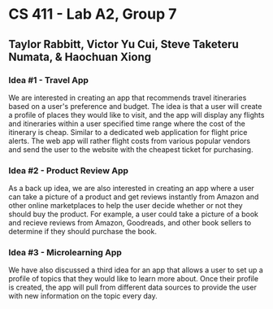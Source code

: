 # CS 411 - Lab A2, Group 7
## Taylor Rabbitt, Victor Yu Cui, Steve Taketeru Numata, & Haochuan Xiong

### Idea #1 - Travel App
We are interested in creating an app that recommends travel itineraries based on a user's preference and budget. The idea is that a user will create a profile of places they would like to visit, and the app will display any flights and itineraries within a user specified time range where the cost of the itinerary is cheap. Similar to a dedicated web application for flight price alerts. The web app will rather flight costs from various popular vendors and send the user to the website with the cheapest ticket for purchasing.

### Idea #2 - Product Review App
As a back up idea, we are also interested in creating an app where a user can take a picture of a product and get reviews instantly from Amazon and other online marketplaces to help the user decide whether or not they should buy the product. For example, a user could take a picture of a book and recieve reviews from Amazon, Goodreads, and other book sellers to determine if they should purchase the book. 

### Idea #3 - Microlearning App
We have also discussed a third idea for an app that allows a user to set up a profile of topics that they would like to learn more about. Once their profile is created, the app will pull from different data sources to provide the user with new information on the topic every day.

